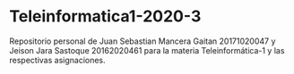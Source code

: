 # Teleinformatica1-2020-3
Repositorio personal de Juan Sebastian Mancera Gaitan 20171020047 y Jeison Jara Sastoque
20162020461 para la materia Teleinformática-1 y las respectivas asignaciones.
